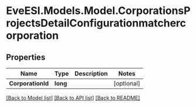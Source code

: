 # EveESI.Models.Model.CorporationsProjectsDetailConfigurationmatchercorporation

## Properties

Name | Type | Description | Notes
------------ | ------------- | ------------- | -------------
**CorporationId** | **long** |  | [optional] 

[[Back to Model list]](../README.md#documentation-for-models) [[Back to API list]](../README.md#documentation-for-api-endpoints) [[Back to README]](../README.md)

